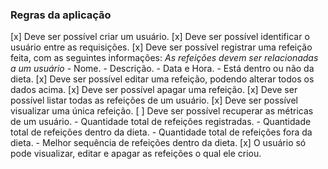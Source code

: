 ### Regras da aplicação

[x] Deve ser possível criar um usuário.
[x] Deve ser possível identificar o usuário entre as requisições.
[x] Deve ser possível registrar uma refeição feita, com as seguintes informações:
    _As refeições devem ser relacionadas a um usuário_
    - Nome.
    - Descrição.
    - Data e Hora.
    - Está dentro ou não da dieta.
[x] Deve ser possível editar uma refeição, podendo alterar todos os dados acima.
[x] Deve ser possível apagar uma refeição.
[x] Deve ser possível listar todas as refeições de um usuário.
[x] Deve ser possível visualizar uma única refeição.
[ ] Deve ser possível recuperar as métricas de um usuário.
    - Quantidade total de refeições registradas.
    - Quantidade total de refeições dentro da dieta.
    - Quantidade total de refeições fora da dieta.
    - Melhor sequência de refeições dentro da dieta.
[x] O usuário só pode visualizar, editar e apagar as refeições o qual ele criou.